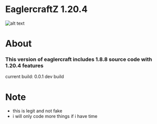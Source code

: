 # EaglercraftZ 1.20.4
![alt text](https://raw.githubusercontent.com/XxZixiaxX-Alt/EaglercraftZ-1.20.4/refs/heads/main/EaglercraftZ.png)

# About
### This version of eaglercraft includes 1.8.8 source code with 1.20.4 features

current build: 0.0.1 dev build

# Note
- this is legit and not fake
- i will only code more things if i have time
